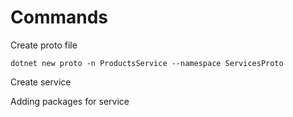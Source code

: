 # Commands

Create proto file
```
dotnet new proto -n ProductsService --namespace ServicesProto
```

Create service

Adding packages for service